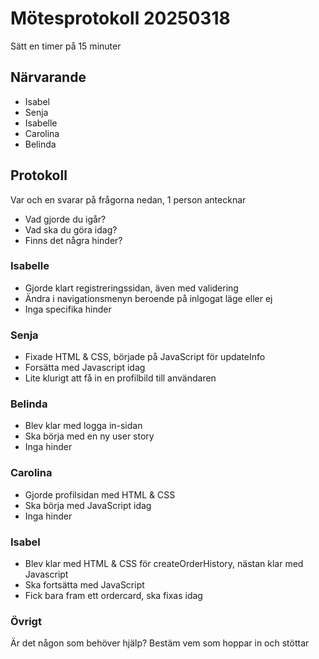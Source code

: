 # Mötesprotokoll 20250318

Sätt en timer på 15 minuter

## Närvarande
* Isabel
* Senja
* Isabelle
* Carolina
* Belinda

## Protokoll
Var och en svarar på frågorna nedan, 1 person antecknar
* Vad gjorde du igår?
* Vad ska du göra idag?
* Finns det några hinder?

### Isabelle
* Gjorde klart registreringssidan, även med validering 
* Ändra i navigationsmenyn beroende på inlgogat läge eller ej  
* Inga specifika hinder

### Senja
* Fixade HTML & CSS, började på JavaScript för updateInfo
* Forsätta med Javascript idag
* Lite klurigt att få in en profilbild till användaren 

### Belinda
* Blev klar med logga in-sidan 
* Ska börja med en ny user story 
* Inga hinder  

### Carolina
* Gjorde profilsidan med HTML & CSS
* Ska börja med JavaScript idag
* Inga hinder

### Isabel
* Blev klar med HTML & CSS för createOrderHistory, nästan klar med Javascript
* Ska fortsätta med JavaScript
* Fick bara fram ett ordercard, ska fixas idag 

### Övrigt
Är det någon som behöver hjälp? Bestäm vem som hoppar in och stöttar
